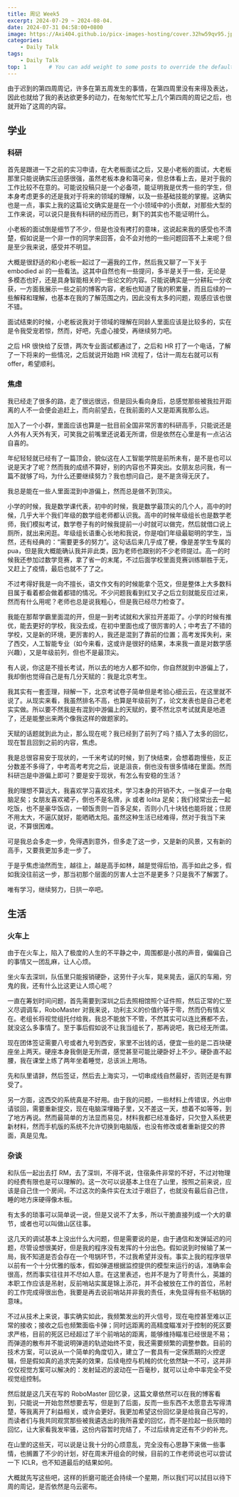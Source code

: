 ```yaml
---
title: 周记 Week5
excerpt: 2024-07-29 ~ 2024-08-04.
date: 2024-07-31 04:58:00+0800
image: https://Axi404.github.io/picx-images-hosting/cover.32hw59qv95.jpg
categories:
    - Daily Talk
tags:
    - Daily Talk
top: 1       # You can add weight to some posts to override the default sorting (date descending)
---
```



由于迟到的第四周周记，许多在第五周发生的事情，在第四周里没有来得及表达，因此也就给了我的表达欲更多的动力，在匆匆忙忙写上几个第四周的周记之后，也就开始了这周的内容。

## 学业

### 科研

首先是跟进一下之前的实习申请，在大老板面试之后，又是小老板的面试，大老板那里只能说确实压迫感很强，虽然老板本身和蔼可亲，但总体看上去，是对于我的工作比较不在意的。可能说投稿只是一个必备项，能证明我是优秀一些的学生，但本身考虑更多的还是我对于将来的领域的理解，以及一些基础技能的掌握。这确实也是一点，事实上我的这篇论文确实是是在一个小领域中的小贡献，对那些大型的工作来说，可以说只是我有科研的经历而已，剩下的其实也不能证明什么。

小老板的面试倒是细节了不少，但是也没有拷打的意味，这说起来我的感受也不清楚，假如说是一个非一作的同学来回答，会不会对他的一些问题回答不上来呢？但是至少我来说，感受并不明显。

大概是很舒适的和小老板一起过了一遍我的工作，然后我又聊了一下关于 embodied ai 的一些看法。这其中自然也有一些提问，多半是关于一些，无论是多模态也好，还是具身智能相关的一些论文的内容。只能说确实是一分耕耘一分收获，一方面我展示一些之前的博客内容，老板也知道了我的积累量，而且后续的一些解释和理解，也基本在我的了解范围之内，因此没有太多的问题，观感应该也很不错。

面试结束的时候，小老板说我对于领域的理解在同龄人里面应该是比较多的，实在是令我受宠若惊，然而，好吧，先虚心接受，再继续努力吧。

之后 HR 很快给了反馈，两次专业面试都通过了，之后和 HR 打了一个电话，了解了一下将来的一些情况，之后就说开始跑 HR 流程了，估计一周左右就可以有 offer，希望顺利。

### 焦虑

我已经走了很多的路，走了很远很远，但是回头看向身后，总感觉那些被我拉开距离的人不一会便会追赶上，而向前望去，在我前面的人又是距离我那么远。

加入了一个小群，里面应该也算是一批目前全国非常厉害的科研高手，只能说还是人外有人天外有天，可笑我之前嘴里还说着无所谓，但是依然在心里是有一点沾沾自喜的。

年纪轻轻就已经有了一篇顶会，貌似这在人工智能学院是前所未有，是不是也可以说是天才了呢？然而我的成绩不算好，别的内容也不算突出。女朋友总问我，有一篇不就够了吗，为什么还要继续努力？我也想问自己，是不是贪得无厌了。

我总是能在一些人里面混到中游偏上，然而总是做不到顶尖。

小学的时候，我是数学课代表，初中的时候，我是数学最顶尖的几个人，高中的时候，几乎大半个我们年级的数学组老师都认识我。高中的时候年级组长也是数学老师，我们模拟考试，数学卷子有的时候我提前一小时就可以做完，然后就借口说上厕所，就出来闲逛。年级组长语重心长地和我说，你是咱们年级最聪明的学生，当然，还有经典的：“需要更多的努力”。这句话后来几乎成了梗，像是差学生专属的 pua，但是我大概能确认我并非此类，因为老师也跟别的不少老师提过。高一的时候我还参加过数学竞赛，拿了省一的末尾，不过后面学校里面竞赛训练聊胜于无，又赶上了疫情，最后也就不了了之。

不过考得好我是一向不擅长，语文作文有的时候能拿个范文，但是整体上大多数科目属于看着都会做着都错的情况。不少问题我看到红叉子之后立刻就能反应过来，然而有什么用呢？老师也总是说我粗心，但是我已经尽力检查了。

我能在那帮学霸里面混的开，但是一到考试就和大家拉开差距了。小学的时候有推优，能去更好的学校，我没去成，在初中里面也成了很厉害的人；中考去了不错的学校，又是新的环境，更厉害的人，我还是混到了靠前的位置；高考发挥失利，来了西交，人工智能专业（如今来看，这或许是很好的结果，本来我一直是对数学感兴趣），又是年级前列，但也不是最顶尖。

有人说，你这是不擅长考试，所以去的地方人都不如你，你自然就到中游偏上了，我却倒也觉得自己是有几分天赋的：我是北京考生。

我其实有一套歪理，辩解一下，北京考试卷子简单但是考验心细云云，在这里就不说了。从现实来看，我虽然排名不高，也算是年级前列了，论文发表也是自己老老实实做。所以要不然我是有混到中游偏上的天赋的，要不然北京考试就真是地道了，还是能整出来两个像我这样的做题家的。

天赋的话题就到此为止，那么现在呢？我已经到了前列了吗？插入了太多的回忆，现在暂且回到之前的内容，焦虑。

我是总很容易安于现状的，一千米考试的时候，到了快结束，会想着跑慢些，反正分数差不多得了，中考高考考完之后，说是沮丧，倒也没有很多情绪在里面。然而科研岂是中游偏上即可？要是安于现状，有怎么有安稳的生活？

我的理想不算远大，我喜欢学习喜欢技术，学习本身的开销不大，一张桌子一台电脑足矣；女朋友喜欢裙子，倒也不是名牌，jk 或者 lolita 足矣；我们经常出去一起吃饭，也不是豪华饭店，一顿饭贵则一百多足矣，否则小几十块钱也能将就；住房不用太大，不逼仄就好，能晒晒太阳。虽然这种生活已经难得，然对于我当下来说，不算很困难。

可是我总会多走一步，免得遇到意外，但多走了这一步，又是新的风景，又有新的高手，又要我更加多走一步了。

于是乎焦虑油然而生，越往上，越是高手如林，越是觉得后怕，高手如此之多，假如我没往前这一步，那当初那个层面的厉害人士岂不是更多？只是我不了解罢了。

唯有学习，继续努力，日拱一卒吧。

## 生活

### 火车上

由于在火车上，陷入了极度的人生的不平静之中，周围都是小孩的声音，偏偏自己的事情又一团乱麻，让人心烦。

坐火车去深圳，队伍里只能报销硬卧，这劳什子火车，晃来晃去，逼仄的车厢，穷鬼的我，还有什么比这更让人烦心呢？

一直在筹划时间问题，首先需要到深圳之后去照相馆照个证件照，然后正常的仁至义尽调调车，RoboMaster 对我来说，功利主义的价值约等于零，然而仍有情义在。老组长将视觉组托付给我，我总不能放下不管，不然其实可以连比赛都不去，就没这么多事情了。至于事后假如说不让我当组长了，那再说吧，我已经无所谓。

现在团体签证需要八号或者九号到西安，家里不出钱的话，便宜一些的是二百块硬座坐上两天。硬座本身我倒是无所谓，感觉甚至可能比硬卧好上不少。硬卧直不起腰，我在课堂上练了两年坐着睡觉，总该派上用场。

先和队里请辞，然后签证，然后去上海实习，一切串成线自然最好，否则还是有罪受了。

另一方面，这西交的系统真是不好用。由于我的问题，一些材料上传错误，外出申请驳回，需要重新提交，现在电脑深埋箱子里，又不差这一天，想着不如等等，到了地方再说。然而最简单的方法显而易见，材料我都已经准备好，只欠登入系统更新材料，然而手机版的系统不允许切换到电脑版，也没有修改或者重新提交的界面，真是见鬼。


### 杂谈

和队伍一起出去打 RM，去了深圳，不得不说，住宿条件非常的不好，不过对物理的经费有限也是可以理解的。这一次可以说基本上住在了山里，按照之前来说，应该是自己住一个房间，不过这次的条件实在太过于艰巨了，也就没有最后自己住，睡的地方床硬得像木板。

有太多的琐事可以简单说一说，但是又说不了太多，所以干脆直接列成一个大的章节，或者也可以叫做山区往事。

这几天的调试基本上没出什么大问题，但是需要说的是，由于通信和发弹延迟的问题，尽管设想很美好，但是我的程序没有发挥的十分出色。假如说到时候输了某一局，我不知道是否会存在一个甩锅环节，不过我希望并没有。事实上我的程序很早以前有一个十分优雅的版本，假如弹道根据监控提供的模型来运行的话，准确率会很高，然而事实往往并不尽如人意。在这里表述，也并不是为了苛责什么，英雄的本职工作应该是吊射，反前哨站实属是锦上添花，并不会被放在工作的首位，吊射的工作完成得很出色，我要是再去说前哨站并非我的责任，未免显得有些不粘锅的意味。

不过从技术上来说，事实确实如此，我频繁发出的开火信号，现在电控甚至难以正常的接收；接收之后也频繁面临卡弹；同时远距离的高精度瞄准对于控制的死区要求严格，目前的死区已经超过了半个前哨站的距离，能够维持瞄准已经很是不易；而弹道的散布并不能说明弹道的轨迹始终不变，我还需要频繁的调整参数。目前的技术方案，可以说从一个简单的角度切入，建立了一套具有一定保质期的火控逻辑，但是假如真的追求完美的效果，后续电控与机械的优化依然缺一不可，这并非仅仅视觉方案可以解决的：发射延迟的波动在一百毫秒，就可以让命中率完全不受视觉组控制。

然后就是这几天在写的 RoboMaster 回忆录，这篇文章依然可以在我的博客看到，只能说一开始忽然想要去写，但是到了后面，反而一些东西不太愿意去写得清楚，等我离开了利益相关，或许会更好。我更加希望这份回忆录是给我自己写的，而读者们与我共同观赏那些被我遴选出的我所喜爱的回忆，而不是捡起一些灰暗的回忆，让大家看我发牢骚，这份内容暂时完结了，不过后续肯定还有不少的补充。

在山里的这些天，可以说是让我十分的心烦意乱，完全没有心思静下来做一些事情，也搁置了不少的计划，好在周末开组会的时候，目前的工作老师说也可以尝试一下 ICLR，也不知道最后的结果如何。

大概就先写这些吧，这样的折磨可能还会持续一个星期，所以我们可以拭目以待下周的周记，是否依然是乌云密布。
